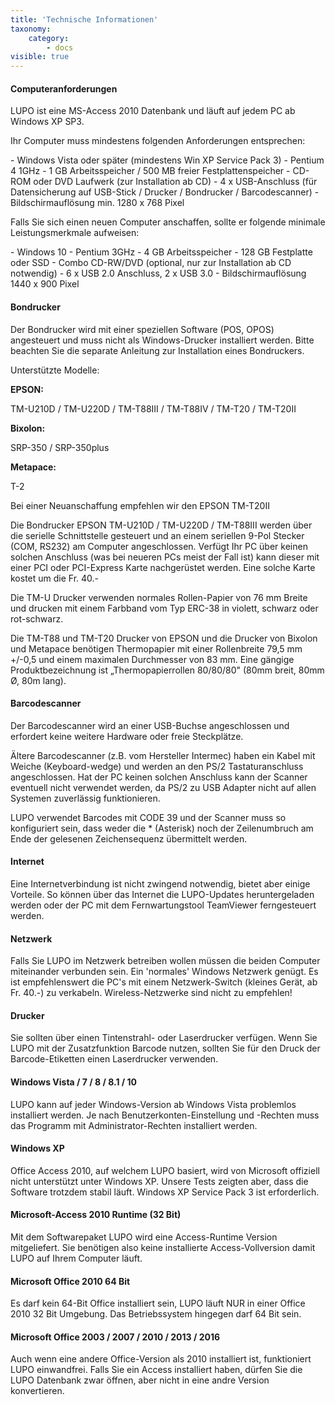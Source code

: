 ```yaml
---
title: 'Technische Informationen'
taxonomy:
    category:
        - docs
visible: true
---
```


#### Computeranforderungen

LUPO ist eine MS-Access 2010 Datenbank und läuft auf jedem PC ab Windows XP SP3.

Ihr Computer muss mindestens folgenden Anforderungen entsprechen:

\- Windows Vista oder später (mindestens Win XP Service Pack 3) - Pentium 4 1GHz - 1 GB Arbeitsspeicher / 500 MB freier Festplattenspeicher - CD-ROM oder DVD Laufwerk (zur Installation ab CD) - 4 x USB-Anschluss (für Datensicherung auf USB-Stick / Drucker / Bondrucker / Barcodescanner) - Bildschirmauflösung min. 1280 x 768 Pixel

Falls Sie sich einen neuen Computer anschaffen, sollte er folgende minimale Leistungsmerkmale aufweisen:

\- Windows 10 - Pentium 3GHz - 4 GB Arbeitsspeicher - 128 GB Festplatte oder SSD - Combo CD-RW/DVD (optional, nur zur Installation ab CD notwendig) - 6 x USB 2.0 Anschluss, 2 x USB 3.0 - Bildschirmauflösung 1440 x 900 Pixel

#### Bondrucker

Der Bondrucker wird mit einer speziellen Software (POS, OPOS) angesteuert und muss nicht als Windows-Drucker installiert werden. Bitte beachten Sie die separate Anleitung zur Installation eines Bondruckers.

Unterstützte Modelle:

**EPSON:**

TM-U210D / TM-U220D / TM-T88III / TM-T88IV / TM-T20 / TM-T20II

**Bixolon:**

SRP-350 / SRP-350plus

**Metapace:**

T-2

Bei einer Neuanschaffung empfehlen wir den EPSON TM-T20II

Die Bondrucker EPSON TM-U210D / TM-U220D / TM-T88III werden über die serielle Schnittstelle gesteuert und an einem seriellen 9-Pol Stecker (COM, RS232) am Computer angeschlossen. Verfügt Ihr PC über keinen solchen Anschluss (was bei neueren PCs meist der Fall ist) kann dieser mit einer PCI oder PCI-Express Karte nachgerüstet werden. Eine solche Karte kostet um die Fr. 40.-

Die TM-U Drucker verwenden normales Rollen-Papier von 76 mm Breite und drucken mit einem Farbband vom Typ ERC-38 in violett, schwarz oder rot-schwarz.

Die TM-T88 und TM-T20 Drucker von EPSON und die Drucker von Bixolon und Metapace benötigen Thermopapier mit einer Rollenbreite 79,5 mm +/-0,5 und einem maximalen Durchmesser von 83 mm. Eine gängige Produktbezeichnung ist „Thermopapierrollen 80/80/80" (80mm breit, 80mm Ø, 80m lang).

#### Barcodescanner

Der Barcodescanner wird an einer USB-Buchse angeschlossen und erfordert keine weitere Hardware oder freie Steckplätze.

Ältere Barcodescanner (z.B. vom Hersteller Intermec) haben ein Kabel mit Weiche (Keyboard-wedge) und werden an den PS/2 Tastaturanschluss angeschlossen. Hat der PC keinen solchen Anschluss kann der Scanner eventuell nicht verwendet werden, da PS/2 zu USB Adapter nicht auf allen Systemen zuverlässig funktionieren.

LUPO verwendet Barcodes mit CODE 39 und der Scanner muss so konfiguriert sein, dass weder die * (Asterisk) noch der Zeilenumbruch am Ende der gelesenen Zeichensequenz übermittelt werden.

#### Internet

Eine Internetverbindung ist nicht zwingend notwendig, bietet aber einige Vorteile. So können über das Internet die LUPO-Updates heruntergeladen werden oder der PC mit dem Fernwartungstool TeamViewer ferngesteuert werden.

#### Netzwerk

Falls Sie LUPO im Netzwerk betreiben wollen müssen die beiden Computer miteinander verbunden sein. Ein 'normales' Windows Netzwerk genügt. Es ist empfehlenswert die PC's mit einem Netzwerk-Switch (kleines Gerät, ab Fr. 40.-) zu verkabeln. Wireless-Netzwerke sind nicht zu empfehlen!

#### Drucker

Sie sollten über einen Tintenstrahl- oder Laserdrucker verfügen. Wenn Sie LUPO mit der Zusatzfunktion Barcode nutzen, sollten Sie für den Druck der Barcode-Etiketten einen Laserdrucker verwenden.

#### Windows Vista / 7 / 8 / 8.1 / 10

LUPO kann auf jeder Windows-Version ab Windows Vista problemlos installiert werden. Je nach Benutzerkonten-Einstellung und -Rechten muss das Programm mit Administrator-Rechten installiert werden.

#### Windows XP

Office Access 2010, auf welchem LUPO basiert, wird von Microsoft offiziell nicht unterstützt unter Windows XP. Unsere Tests zeigten aber, dass die Software trotzdem stabil läuft. Windows XP Service Pack 3 ist erforderlich.

#### Microsoft-Access 2010 Runtime (32 Bit)

Mit dem Softwarepaket LUPO wird eine Access-Runtime Version mitgeliefert. Sie benötigen also keine installierte Access-Vollversion damit LUPO auf Ihrem Computer läuft.

#### Microsoft Office 2010 64 Bit

Es darf kein 64-Bit Office installiert sein, LUPO läuft NUR in einer Office 2010 32 Bit Umgebung. Das Betriebssystem hingegen darf 64 Bit sein.

#### Microsoft Office 2003 / 2007 / 2010 / 2013 / 2016

Auch wenn eine andere Office-Version als 2010 installiert ist, funktioniert LUPO einwandfrei. Falls Sie ein Access installiert haben, dürfen Sie die LUPO Datenbank zwar öffnen, aber nicht in eine andre Version konvertieren.
